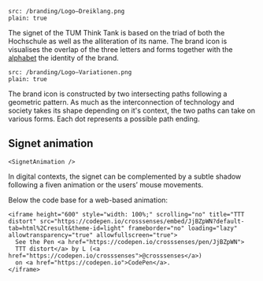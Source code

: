 ```image
src: /branding/Logo–Dreiklang.png
plain: true
```

The signet of the TUM Think Tank is based on the triad of both the Hochschule as well as the alliteration of its name. The brand icon is visualises the overlap of the three letters and forms together with the [alphabet](/alphabet) the identity of the brand.

```image
src: /branding/Logo–Variationen.png
plain: true
```

The brand icon is constructed by two intersecting paths following a geometric pattern. As much as the interconnection of technology and society takes its shape depending on it's context, the two paths can take on various forms. Each dot represents a possible path ending.

## Signet animation

```react|plain,noSource
<SignetAnimation />
```

In digital contexts, the signet can be complemented by a subtle shadow following a fiven animation or the users’ mouse movements.

Below the code base for a web-based animation:

```html|plain,noSource
<iframe height="600" style="width: 100%;" scrolling="no" title="TTT distort" src="https://codepen.io/crosssenses/embed/JjBZpWN?default-tab=html%2Cresult&theme-id=light" frameborder="no" loading="lazy" allowtransparency="true" allowfullscreen="true">
  See the Pen <a href="https://codepen.io/crosssenses/pen/JjBZpWN">
  TTT distort</a> by L (<a href="https://codepen.io/crosssenses">@crosssenses</a>)
  on <a href="https://codepen.io">CodePen</a>.
</iframe>
```
